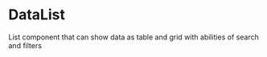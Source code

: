 # DataList
List component that can show data as table and grid with abilities of search and filters
